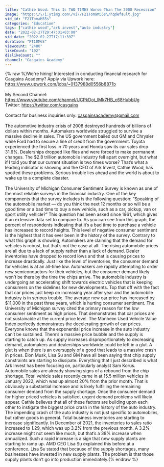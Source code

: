 ```yaml
---
title: "Cathie Wood: This Is TWO TIMES Worse Than The 2008 Recession"
image: "https:\/\/i.ytimg.com\/vi\/F21TomaM55s\/hqdefault.jpg"
vid_id: "F21TomaM55s"
categories: "Education"
tags: ["cathie wood","ark invest","auto industry"]
date: "2022-02-27T20:47:31+03:00"
vid_date: "2022-02-27T17:11:39Z"
duration: "PT10M6S"
viewcount: "2480"
likeCount: "192"
dislikeCount: ""
channel: "Casgains Academy"
---
```

{% raw %}We're hiring! Interested in conducting financial research for Casgains Academy? Apply via Upwork here: <a rel="nofollow" target="blank" href="https://www.upwork.com/jobs/~0137988d0556b8871b">https://www.upwork.com/jobs/~0137988d0556b8871b</a><br /><br />My Second Channel:<br /><a rel="nofollow" target="blank" href="https://www.youtube.com/channel/UCPkDot_lMk7HB_c68HubbUg">https://www.youtube.com/channel/UCPkDot_lMk7HB_c68HubbUg</a><br />Twitter: <a rel="nofollow" target="blank" href="https://twitter.com/casgains">https://twitter.com/casgains</a><br /><br />Contact for business inquiries only: casgainsacademy@gmail.com<br /><br />The automotive industry crisis of 2008 destroyed hundreds of billions of dollars within months. Automakers worldwide struggled to survive a massive decline in sales. The US government bailed out GM and Chrysler while Ford had to secure a line of credit from the government. Toyota experienced the first loss in 70 years and Honda saw its car sales drop 31.6%. Dealerships dropped like flies and were forced to make permanent changes. The $2.8 trillion automobile industry fell apart overnight, but what if I told you that our current situation is two times worse? That’s what a leading indicator is showing and the CEO of Ark Invest, Cathie Wood, has spotted these problems. Serious trouble lies ahead and the world is about to wake up to a complete disaster.<br /><br />The University of Michigan Consumer Sentiment Survey is known as one of the most reliable surveys in the financial industry. One of the key components that the survey includes is the following question: “Speaking of the automobile market — do you think the next 12 months or so will be a good time or a bad time to buy a new vehicle, such as a car, pickup, van or sport utility vehicle?” This question has been asked since 1961, which gives it an extensive data set to compare to. As you can see from this graph, the percent of respondents indicating that it’s a bad time to purchase a vehicle has increased to record heights. This level of negative consumer sentiment is the highest that it has ever been in the history of the survey. Contrary to what this graph is showing, Automakers are claiming that the demand for vehicles is robust, but that’s not the case at all. The rising automobile prices are all due to a lack of supply rather than a lack of demand. Dealer inventories have dropped to record lows and that is causing prices to increase drastically. Just like the level of inventories, the consumer demand for vehicles is at an all-time low. Automakers are rapidly attempting to order new semiconductors for their vehicles, but the consumer demand likely won’t be there by the time the chips arrive. The automobile industry is undergoing an accelerating shift towards electric vehicles that is keeping consumers on the sidelines for new developments. Top that off with the fact that car prices just keep on increasing year after year and the automobile industry is in serious trouble. The average new car price has increased by $11,000 in the past three years, which is hurting consumer sentiment. The University of Michigan survey cited the primary reason for the low consumer sentiment as high prices. That demonstrates that car prices are not sustainable at the current price level. The Manheim Used Vehicle Value Index perfectly demonstrates the decelerating growth of car prices. Everyone knows that the exponential price increase in the auto industry can’t be sustained. There’s a massive price bubble and the supply is starting to catch up. As supply increases disproportionately to decreasing demand, automakers and dealerships worldwide could be left in a glut. A glut is when there is an oversupply of a good that leads to a massive crash in prices. Elon Musk, Lisa Su and GM have all been saying that chip supply constraints are starting to dissipate. Everything that I just described is what Ark Invest has been focusing on, particularly analyst Sam Korus. Automobile sales are already showing signs of a rebound from the chip shortage. Total vehicle sales recently came in at 15.5 million vehicles in January 2022, which was up almost 20% from the prior month. That is obviously a substantial increase and is likely fulfilling the remaining consumer demand from the supply shortage. Once the consumer demand for higher priced vehicles is satisfied, urgent demand problems will likely appear. Cathie believes that all of these factors are building upon each other to instigate the biggest price crash in the history of the auto industry. <br />The impending crash of the auto industry is not just specific to automobiles, but rather goods in general. Total business inventories are starting to increase significantly. In December of 2021, the inventories to sales ratio increased to 1.29, which was up 3.2% from the previous month. A 3.2% increase might not seem like much, but that’s a 38% increase when annualized. Such a rapid increase is a sign that new supply plants are starting to ramp up. AMD CEO Lisa Su explained this before at a conference. Lisa Su stated that because of the supply shortages, many businesses have invested in new supply plants. The problem is that those supply plants don’t go into production immediately.{% endraw %}
